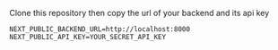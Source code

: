 Clone this repository then copy the url of your backend and its api key
```
NEXT_PUBLIC_BACKEND_URL=http://localhost:8000
NEXT_PUBLIC_API_KEY=YOUR_SECRET_API_KEY
```
